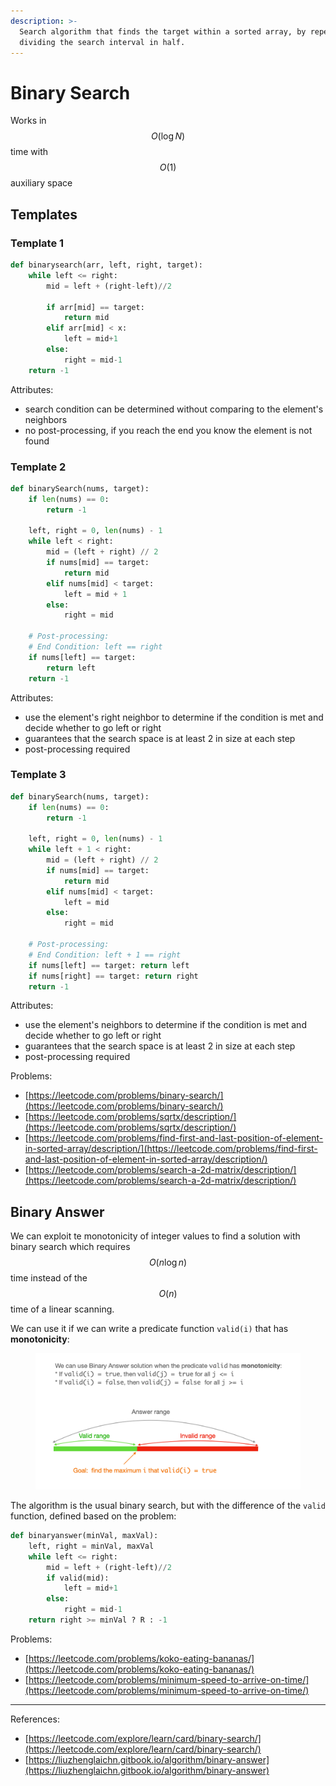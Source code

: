 ```yaml
---
description: >-
  Search algorithm that finds the target within a sorted array, by repeatedly
  dividing the search interval in half.
---
```


# Binary Search

Works in $$O(\log N)$$ time with $$O(1)$$auxiliary space

## Templates

### Template 1

```python
def binarysearch(arr, left, right, target):
    while left <= right:
        mid = left + (right-left)//2
        
        if arr[mid] == target:
            return mid
        elif arr[mid] < x:
            left = mid+1
        else:
            right = mid-1
    return -1
```

Attributes:&#x20;

* search condition can be determined without comparing to the element's neighbors
* no post-processing, if you reach the end you know the element is not found

### Template 2

```python
def binarySearch(nums, target):
    if len(nums) == 0:
        return -1

    left, right = 0, len(nums) - 1
    while left < right:
        mid = (left + right) // 2
        if nums[mid] == target:
            return mid
        elif nums[mid] < target:
            left = mid + 1
        else:
            right = mid

    # Post-processing:
    # End Condition: left == right
    if nums[left] == target:
        return left
    return -1

```

Attributes:

* use the element's right neighbor to determine if the condition is met and decide whether to go left or right
* guarantees that the search space is at least 2 in size at each step
* post-processing required

### Template 3

```python
def binarySearch(nums, target):
    if len(nums) == 0:
        return -1

    left, right = 0, len(nums) - 1
    while left + 1 < right:
        mid = (left + right) // 2
        if nums[mid] == target:
            return mid
        elif nums[mid] < target:
            left = mid
        else:
            right = mid

    # Post-processing:
    # End Condition: left + 1 == right
    if nums[left] == target: return left
    if nums[right] == target: return right
    return -1
```

Attributes:

* use the element's neighbors to determine if the condition is met and decide whether to go left or right
* guarantees that the search space is at least 2 in size at each step
* post-processing required



Problems:

* [https://leetcode.com/problems/binary-search/](https://leetcode.com/problems/binary-search/)
* [https://leetcode.com/problems/sqrtx/description/](https://leetcode.com/problems/sqrtx/description/)
* [https://leetcode.com/problems/find-first-and-last-position-of-element-in-sorted-array/description/](https://leetcode.com/problems/find-first-and-last-position-of-element-in-sorted-array/description/)
* [https://leetcode.com/problems/search-a-2d-matrix/description/](https://leetcode.com/problems/search-a-2d-matrix/description/)



## Binary Answer

We can exploit te monotonicity of integer values to find a solution with binary search which requires $$O(n\log n)$$ time instead of the $$O(n)$$ time of a linear scanning.

We can use it if we can write a predicate function `valid(i)` that has **monotonicity**:&#x20;

<figure><img src=".gitbook/assets/image (1).png" alt=""><figcaption></figcaption></figure>

The algorithm is the usual binary search, but with the difference of the `valid` function, defined based on the problem:

```python
def binaryanswer(minVal, maxVal):
    left, right = minVal, maxVal
    while left <= right:
        mid = left + (right-left)//2
        if valid(mid):
            left = mid+1
        else:
            right = mid-1
    return right >= minVal ? R : -1
```

Problems:

* [https://leetcode.com/problems/koko-eating-bananas/](https://leetcode.com/problems/koko-eating-bananas/)
* [https://leetcode.com/problems/minimum-speed-to-arrive-on-time/](https://leetcode.com/problems/minimum-speed-to-arrive-on-time/)





***

References:

* [https://leetcode.com/explore/learn/card/binary-search/](https://leetcode.com/explore/learn/card/binary-search/)
* [https://liuzhenglaichn.gitbook.io/algorithm/binary-answer](https://liuzhenglaichn.gitbook.io/algorithm/binary-answer)
